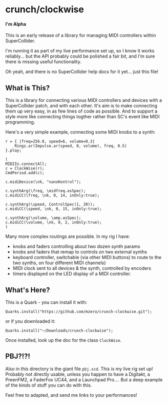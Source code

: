 # crunch/clockwise

#### I'm Alpha

This is an early release of a library for managing MIDI controllers within
SuperCollider.

I'm running it as part of my live performance set up, so I know it works
reliably... but the API probably could be polished a fair bit, and I'm sure
there is missing useful functionality.

Oh yeah, and there is no SuperCollider help docs for it yet... just this file!


## What is This?

This is a library for connecting various MIDI controllers and devices with
a SuperCollider patch, and with each other. It's aim is to make connecting
them up very easy, in as few lines of code as possible. And to support a style
more like connecting things togther rather than SC's event like MIDI
programming.

Here's a very simple example, connecting some MIDI knobs to a synth:

```
r = { |freq=256.0, speed=6, volume=0.3|
    Ringz.ar(Impulse.ar(speed, 0, volume), freq, 0.5)
}.play;

(
MIDIIn.connectAll;
c = ClockWise(r);
CmdPeriod.add(c);

c.midiDevice(\nk, "nanoKontrol");

c.synthArg(\freq, \midfreq.asSpec);
c.midiCC(\freq, \nk, 0, 14, inOnly:true);

c.synthArg(\speed, ControlSpec(1, 20));
c.midiCC(\speed, \nk, 0, 15, inOnly:true);

c.synthArg(\volume, \amp.asSpec);
c.midiCC(\volume, \nk, 0, 2, inOnly:true);
)
```

Many more complex routings are possible. In my rig I have:

* knobs and faders controlling about two dozen synth params
* knobs and faders that remap to controls on two external synths
* keyboard controller, switchable (via other MIDI buttons) to route
  to the two synths, on four different MIDI channels)
* MIDI clock sent to all devices & the synth, controlled by encoders
* timers displayed on the LED display of a MIDI controller.

## What's Here?

This is a Quark - you can install it with:

```
Quarks.install("https://github.com/mzero/crunch-clockwise.git");
```

or if you downloaded it:

```
Quarks.install("~/Downloads/crunch-clockwise");
```

Once installed, look up the doc for the class `ClockWise`.

## PBJ?!?!

Also in this directory is the giant file `pbj.scd`. This is my live rig
set up! Probably not directly usable, unless you happen to have a Digitakt,
a PreenFM2, a FaderFox UC44, and a Launchpad Pro.... But a deep example of
the kinds of stuff you can do with this.

Feel free to adapted, and send me links to your performances!

